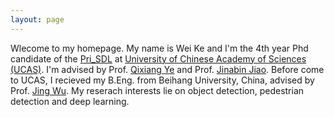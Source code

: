 ```yaml
---
layout: page
---
```


Wlecome to my homepage. My name is Wei Ke and I'm the 4th year Phd candidate of the [Pri_SDL](http://www.ucassdl.cn/) at [University of Chinese Academy of Sciences (UCAS)](http://www.ucas.ac.cn/). I'm advised by Prof. [Qixiang Ye](http://people.ucas.ac.cn/~qxye) and Prof. [Jinabin Jiao](http://people.ucas.ac.cn/~jiaojianbin). Before come to UCAS, I recieved my B.Eng. from Beihang University, China, advised by Prof. [Jing Wu](http://dept3.buaa.edu.cn/jsdw/qbjs/dqgcx/fjs/wj.htm). My reserach interests lie on object detection, pedestrian detection and deep learning. 

